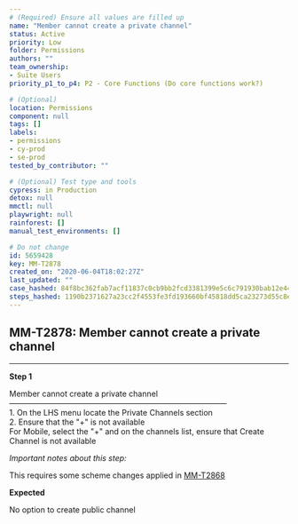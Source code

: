 ```yaml
---
# (Required) Ensure all values are filled up
name: "Member cannot create a private channel"
status: Active
priority: Low
folder: Permissions
authors: ""
team_ownership:
- Suite Users
priority_p1_to_p4: P2 - Core Functions (Do core functions work?)

# (Optional)
location: Permissions
component: null
tags: []
labels:
- permissions
- cy-prod
- se-prod
tested_by_contributor: ""

# (Optional) Test type and tools
cypress: in Production
detox: null
mmctl: null
playwright: null
rainforest: []
manual_test_environments: []

# Do not change
id: 5659428
key: MM-T2878
created_on: "2020-06-04T18:02:27Z"
last_updated: ""
case_hashed: 84f8bc362fab7acf11837c0cb9bb2fcd3381399e5c6c791930bab12e44cc55327532b3c201cfe8b69ebcf4dc4cc40282
steps_hashed: 1190b2371627a23cc2f4553fe3fd193660bf45818dd5ca23273d55c8ee6516e8eab569879b65925091ddff8b1722c2bf
---
```


<!-- (Auto-generated) Based on frontmatter's "key" and "name" -->

## MM-T2878: Member cannot create a private channel

---

**Step 1**

Member cannot create a private channel\
————————————————————————————\
1\. On the LHS menu locate the Private Channels section\
2\. Ensure that the "+" is not available\
For Mobile, select the "+" and on the channels list, ensure that Create Channel is not available

_Important notes about this step:_

This requires some scheme changes applied in ​[MM-T2868](https://mattermost.atlassian.net/projects/MM?selectedItem=com.atlassian.plugins.atlassian-connect-plugin%3Acom.kanoah.test-manager__main-project-page#!/testCase/MM-T2868)​​​

**Expected**

No option to create public channel
